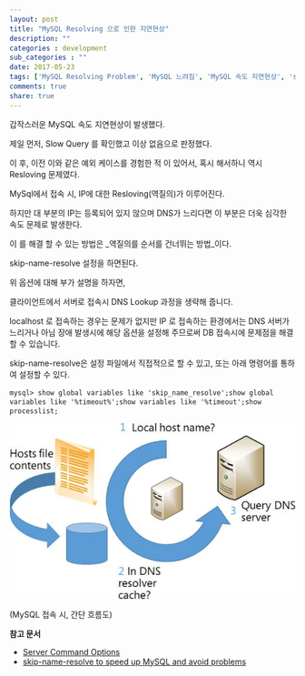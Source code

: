 ```yaml
---
layout: post
title: "MySQL Resolving 으로 인한 지연현상"
description: ""
categories : development
sub_categories : ""
date: 2017-05-23
tags: ['MySQL Resolving Problem', 'MySQL 느려짐', 'MySQL 속도 지연현상', 'skip_name_resolve', '갑자기']
comments: true
share: true
---
```


  

  

갑작스러운 MySQL 속도 지연현상이 발생했다.

제일 먼저, Slow Query 를 확인했고 이상 없음으로 판정했다.

이 후, 이전 이와 같은 예외 케이스를 경험한 적 이 있어서, 혹시 해서하니 역시 Resloving 문제였다.

  

MySql에서 접속 시, IP에 대한 Resloving(역질의)가 이루어진다.

하지만 대 부분의 IP는 등록되어 있지 않으며 DNS가 느리다면 이 부분은 더욱 심각한 속도 문제로 발생한다.

이 를 해결 할 수 있는 방법은 _역질의를 순서를 건너뛰는 방법_이다.

  

skip-name-resolve 설정을 하면된다.

  

  

위 옵션에 대해 부가 설명을 하자면,

클라이언트에서 서버로 접속시 DNS Lookup 과정을 생략해 줍니다.

localhost 로 접속하는 경우는 문제가 없지만 IP 로 접속하는 환경에서는 DNS 서버가 느리거나 아님 장애 발생시에 해당 옵션을
설정해 주므로써 DB 접속시에 문제점을 해결할 수 있습니다.

  

  

skip-name-resolve은 설정 파일에서 직접적으로 할 수 있고, 또는 아래 명령어를 통하여 설정할 수 있다.

  

    mysql> show global variables like 'skip_name_resolve';show global variables like '%timeout%';show variables like '%timeout';show processlist;

  

  

![](/assets/images/posts/748/215481445924102E209D81.JPEG)

(MySQL 접속 시, 간단 흐름도)

  

  

**참고 문서**

  * [Server Command Options](https://dev.mysql.com/doc/refman/5.7/en/server-options.html)
  * [skip-name-resolve to speed up MySQL and avoid problems](http://www.vionblog.com/skip-name-resolve-to-speed-up-mysql-and-avoid-problems/)

  

